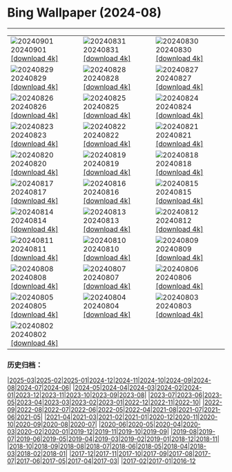 # Bing Wallpaper (2024-08)
**************

<table><tr><td><img src="https://www.bing.com/th?id=OHR.DjanetAlgeria_PT-BR4680900903_1920x1080.jpg" alt="20240901"> 20240901 <a href="https://www.bing.com/th?id=OHR.DjanetAlgeria_PT-BR4680900903_UHD.jpg">[download 4k]</a></td><td><img src="https://www.bing.com/th?id=OHR.WhaleSharkDay_PT-BR4441364252_1920x1080.jpg" alt="20240831"> 20240831 <a href="https://www.bing.com/th?id=OHR.WhaleSharkDay_PT-BR4441364252_UHD.jpg">[download 4k]</a></td><td><img src="https://www.bing.com/th?id=OHR.CastellfollitSpain_PT-BR4036017391_1920x1080.jpg" alt="20240830"> 20240830 <a href="https://www.bing.com/th?id=OHR.CastellfollitSpain_PT-BR4036017391_UHD.jpg">[download 4k]</a></td></tr><tr><td><img src="https://www.bing.com/th?id=OHR.ParalympicsParis_PT-BR3706012931_1920x1080.jpg" alt="20240829"> 20240829 <a href="https://www.bing.com/th?id=OHR.ParalympicsParis_PT-BR3706012931_UHD.jpg">[download 4k]</a></td><td><img src="https://www.bing.com/th?id=OHR.YoungCaiman_PT-BR3430658396_1920x1080.jpg" alt="20240828"> 20240828 <a href="https://www.bing.com/th?id=OHR.YoungCaiman_PT-BR3430658396_UHD.jpg">[download 4k]</a></td><td><img src="https://www.bing.com/th?id=OHR.PalmyraAtoll_PT-BR3061095594_1920x1080.jpg" alt="20240827"> 20240827 <a href="https://www.bing.com/th?id=OHR.PalmyraAtoll_PT-BR3061095594_UHD.jpg">[download 4k]</a></td></tr><tr><td><img src="https://www.bing.com/th?id=OHR.SwiftcurrentLake_PT-BR2467952516_1920x1080.jpg" alt="20240826"> 20240826 <a href="https://www.bing.com/th?id=OHR.SwiftcurrentLake_PT-BR2467952516_UHD.jpg">[download 4k]</a></td><td><img src="https://www.bing.com/th?id=OHR.KatahdinWoods_PT-BR1618400732_1920x1080.jpg" alt="20240825"> 20240825 <a href="https://www.bing.com/th?id=OHR.KatahdinWoods_PT-BR1618400732_UHD.jpg">[download 4k]</a></td><td><img src="https://www.bing.com/th?id=OHR.PrasatPhanom_PT-BR0925050083_1920x1080.jpg" alt="20240824"> 20240824 <a href="https://www.bing.com/th?id=OHR.PrasatPhanom_PT-BR0925050083_UHD.jpg">[download 4k]</a></td></tr><tr><td><img src="https://www.bing.com/th?id=OHR.DiadoFolclore_PT-BR9451693617_1920x1080.jpg" alt="20240823"> 20240823 <a href="https://www.bing.com/th?id=OHR.DiadoFolclore_PT-BR9451693617_UHD.jpg">[download 4k]</a></td><td><img src="https://www.bing.com/th?id=OHR.NazcaBooby_PT-BR5782154593_1920x1080.jpg" alt="20240822"> 20240822 <a href="https://www.bing.com/th?id=OHR.NazcaBooby_PT-BR5782154593_UHD.jpg">[download 4k]</a></td><td><img src="https://www.bing.com/th?id=OHR.TetonSunrise_PT-BR5413477464_1920x1080.jpg" alt="20240821"> 20240821 <a href="https://www.bing.com/th?id=OHR.TetonSunrise_PT-BR5413477464_UHD.jpg">[download 4k]</a></td></tr><tr><td><img src="https://www.bing.com/th?id=OHR.RegataSanGines_PT-BR4759271274_1920x1080.jpg" alt="20240820"> 20240820 <a href="https://www.bing.com/th?id=OHR.RegataSanGines_PT-BR4759271274_UHD.jpg">[download 4k]</a></td><td><img src="https://www.bing.com/th?id=OHR.HuntingtonBeach_PT-BR8909327744_1920x1080.jpg" alt="20240819"> 20240819 <a href="https://www.bing.com/th?id=OHR.HuntingtonBeach_PT-BR8909327744_UHD.jpg">[download 4k]</a></td><td><img src="https://www.bing.com/th?id=OHR.AlfanzinaLighthouse_PT-BR6712020565_1920x1080.jpg" alt="20240818"> 20240818 <a href="https://www.bing.com/th?id=OHR.AlfanzinaLighthouse_PT-BR6712020565_UHD.jpg">[download 4k]</a></td></tr><tr><td><img src="https://www.bing.com/th?id=OHR.JapanRollerCoaster_PT-BR6472241100_1920x1080.jpg" alt="20240817"> 20240817 <a href="https://www.bing.com/th?id=OHR.JapanRollerCoaster_PT-BR6472241100_UHD.jpg">[download 4k]</a></td><td><img src="https://www.bing.com/th?id=OHR.HangCave_PT-BR4594901649_1920x1080.jpg" alt="20240816"> 20240816 <a href="https://www.bing.com/th?id=OHR.HangCave_PT-BR4594901649_UHD.jpg">[download 4k]</a></td><td><img src="https://www.bing.com/th?id=OHR.WatarrkaLizard_PT-BR4397893741_1920x1080.jpg" alt="20240815"> 20240815 <a href="https://www.bing.com/th?id=OHR.WatarrkaLizard_PT-BR4397893741_UHD.jpg">[download 4k]</a></td></tr><tr><td><img src="https://www.bing.com/th?id=OHR.DugiOtokCroatia_PT-BR3949170501_1920x1080.jpg" alt="20240814"> 20240814 <a href="https://www.bing.com/th?id=OHR.DugiOtokCroatia_PT-BR3949170501_UHD.jpg">[download 4k]</a></td><td><img src="https://www.bing.com/th?id=OHR.ElephantsAmboseli_PT-BR3607711073_1920x1080.jpg" alt="20240813"> 20240813 <a href="https://www.bing.com/th?id=OHR.ElephantsAmboseli_PT-BR3607711073_UHD.jpg">[download 4k]</a></td><td><img src="https://www.bing.com/th?id=OHR.DiadosPais_PT-BR1045421907_1920x1080.jpg" alt="20240812"> 20240812 <a href="https://www.bing.com/th?id=OHR.DiadosPais_PT-BR1045421907_UHD.jpg">[download 4k]</a></td></tr><tr><td><img src="https://www.bing.com/th?id=OHR.JoshuaTreeNP_PT-BR8498081592_1920x1080.jpg" alt="20240811"> 20240811 <a href="https://www.bing.com/th?id=OHR.JoshuaTreeNP_PT-BR8498081592_UHD.jpg">[download 4k]</a></td><td><img src="https://www.bing.com/th?id=OHR.IncaRuinPeru_PT-BR4364071618_1920x1080.jpg" alt="20240810"> 20240810 <a href="https://www.bing.com/th?id=OHR.IncaRuinPeru_PT-BR4364071618_UHD.jpg">[download 4k]</a></td><td><img src="https://www.bing.com/th?id=OHR.SpottedOwlet_PT-BR0320206589_1920x1080.jpg" alt="20240809"> 20240809 <a href="https://www.bing.com/th?id=OHR.SpottedOwlet_PT-BR0320206589_UHD.jpg">[download 4k]</a></td></tr><tr><td><img src="https://www.bing.com/th?id=OHR.MichiganLighthouse_PT-BR0055198491_1920x1080.jpg" alt="20240808"> 20240808 <a href="https://www.bing.com/th?id=OHR.MichiganLighthouse_PT-BR0055198491_UHD.jpg">[download 4k]</a></td><td><img src="https://www.bing.com/th?id=OHR.MolokiniHawaii_PT-BR9827408111_1920x1080.jpg" alt="20240807"> 20240807 <a href="https://www.bing.com/th?id=OHR.MolokiniHawaii_PT-BR9827408111_UHD.jpg">[download 4k]</a></td><td><img src="https://www.bing.com/th?id=OHR.HertfordshireLavender_PT-BR9531166050_1920x1080.jpg" alt="20240806"> 20240806 <a href="https://www.bing.com/th?id=OHR.HertfordshireLavender_PT-BR9531166050_UHD.jpg">[download 4k]</a></td></tr><tr><td><img src="https://www.bing.com/th?id=OHR.DiaInternacionaldosAvos_PT-BR2289016069_1920x1080.jpg" alt="20240805"> 20240805 <a href="https://www.bing.com/th?id=OHR.DiaInternacionaldosAvos_PT-BR2289016069_UHD.jpg">[download 4k]</a></td><td><img src="https://www.bing.com/th?id=OHR.WulongKarst_PT-BR9259543869_1920x1080.jpg" alt="20240804"> 20240804 <a href="https://www.bing.com/th?id=OHR.WulongKarst_PT-BR9259543869_UHD.jpg">[download 4k]</a></td><td><img src="https://www.bing.com/th?id=OHR.TrunkBay_PT-BR8573788345_1920x1080.jpg" alt="20240803"> 20240803 <a href="https://www.bing.com/th?id=OHR.TrunkBay_PT-BR8573788345_UHD.jpg">[download 4k]</a></td></tr><tr><td><img src="https://www.bing.com/th?id=OHR.KaptaiLake_PT-BR8351405372_1920x1080.jpg" alt="20240802"> 20240802 <a href="https://www.bing.com/th?id=OHR.KaptaiLake_PT-BR8351405372_UHD.jpg">[download 4k]</a></td><td></td><td></td></tr></table>

### 历史归档：

|[2025-03](/../2025-03/2025-03.md)|[2025-02](/../2025-02/2025-02.md)|[2025-01](/../2025-01/2025-01.md)|[2024-12](/../2024-12/2024-12.md)|[2024-11](/../2024-11/2024-11.md)|[2024-10](/../2024-10/2024-10.md)|[2024-09](/../2024-09/2024-09.md)|[2024-08](/2024-08.md)|[2024-07](/../2024-07/2024-07.md)|[2024-06](/../2024-06/2024-06.md)|
|[2024-05](/../2024-05/2024-05.md)|[2024-04](/../2024-04/2024-04.md)|[2024-03](/../2024-03/2024-03.md)|[2024-02](/../2024-02/2024-02.md)|[2024-01](/../2024-01/2024-01.md)|[2023-12](/../2023-12/2023-12.md)|[2023-11](/../2023-11/2023-11.md)|[2023-10](/../2023-10/2023-10.md)|[2023-09](/../2023-09/2023-09.md)|[2023-08](/../2023-08/2023-08.md)|
|[2023-07](/../2023-07/2023-07.md)|[2023-06](/../2023-06/2023-06.md)|[2023-05](/../2023-05/2023-05.md)|[2023-04](/../2023-04/2023-04.md)|[2023-03](/../2023-03/2023-03.md)|[2023-02](/../2023-02/2023-02.md)|[2023-01](/../2023-01/2023-01.md)|[2022-12](/../2022-12/2022-12.md)|[2022-11](/../2022-11/2022-11.md)|[2022-10](/../2022-10/2022-10.md)|
|[2022-09](/../2022-09/2022-09.md)|[2022-08](/../2022-08/2022-08.md)|[2022-07](/../2022-07/2022-07.md)|[2022-06](/../2022-06/2022-06.md)|[2022-05](/../2022-05/2022-05.md)|[2022-04](/../2022-04/2022-04.md)|[2021-08](/../2021-08/2021-08.md)|[2021-07](/../2021-07/2021-07.md)|[2021-06](/../2021-06/2021-06.md)|[2021-05](/../2021-05/2021-05.md)|
|[2021-04](/../2021-04/2021-04.md)|[2021-03](/../2021-03/2021-03.md)|[2021-02](/../2021-02/2021-02.md)|[2021-01](/../2021-01/2021-01.md)|[2020-12](/../2020-12/2020-12.md)|[2020-11](/../2020-11/2020-11.md)|[2020-10](/../2020-10/2020-10.md)|[2020-09](/../2020-09/2020-09.md)|[2020-08](/../2020-08/2020-08.md)|[2020-07](/../2020-07/2020-07.md)|
|[2020-06](/../2020-06/2020-06.md)|[2020-05](/../2020-05/2020-05.md)|[2020-04](/../2020-04/2020-04.md)|[2020-03](/../2020-03/2020-03.md)|[2020-02](/../2020-02/2020-02.md)|[2020-01](/../2020-01/2020-01.md)|[2019-12](/../2019-12/2019-12.md)|[2019-11](/../2019-11/2019-11.md)|[2019-10](/../2019-10/2019-10.md)|[2019-09](/../2019-09/2019-09.md)|
|[2019-08](/../2019-08/2019-08.md)|[2019-07](/../2019-07/2019-07.md)|[2019-06](/../2019-06/2019-06.md)|[2019-05](/../2019-05/2019-05.md)|[2019-04](/../2019-04/2019-04.md)|[2019-03](/../2019-03/2019-03.md)|[2019-02](/../2019-02/2019-02.md)|[2019-01](/../2019-01/2019-01.md)|[2018-12](/../2018-12/2018-12.md)|[2018-11](/../2018-11/2018-11.md)|
|[2018-10](/../2018-10/2018-10.md)|[2018-09](/../2018-09/2018-09.md)|[2018-08](/../2018-08/2018-08.md)|[2018-07](/../2018-07/2018-07.md)|[2018-06](/../2018-06/2018-06.md)|[2018-05](/../2018-05/2018-05.md)|[2018-04](/../2018-04/2018-04.md)|[2018-03](/../2018-03/2018-03.md)|[2018-02](/../2018-02/2018-02.md)|[2018-01](/../2018-01/2018-01.md)|
|[2017-12](/../2017-12/2017-12.md)|[2017-11](/../2017-11/2017-11.md)|[2017-10](/../2017-10/2017-10.md)|[2017-09](/../2017-09/2017-09.md)|[2017-08](/../2017-08/2017-08.md)|[2017-07](/../2017-07/2017-07.md)|[2017-06](/../2017-06/2017-06.md)|[2017-05](/../2017-05/2017-05.md)|[2017-04](/../2017-04/2017-04.md)|[2017-03](/../2017-03/2017-03.md)|
|[2017-02](/../2017-02/2017-02.md)|[2017-01](/../2017-01/2017-01.md)|[2016-12](/../2016-12/2016-12.md)